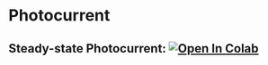 # Photocurrent
## Steady-state Photocurrent: [![Open In Colab](https://colab.research.google.com/assets/colab-badge.svg)](https://colab.research.google.com/github/alwin1031/Photocurrent/blob/main/sspc.ipynb)
